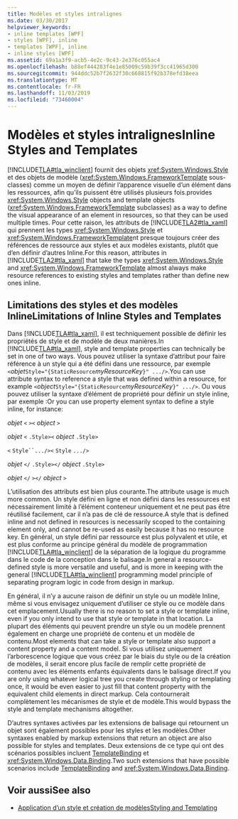 ```yaml
---
title: Modèles et styles intralignes
ms.date: 03/30/2017
helpviewer_keywords:
- inline templates [WPF]
- styles [WPF], inline
- templates [WPF], inline
- inline styles [WPF]
ms.assetid: 69a1a3f9-acb5-4e2c-9c43-2e376c055ac4
ms.openlocfilehash: b88ef444283f4e1e85009c59b39f3cc41965d300
ms.sourcegitcommit: 944ddc52b7f2632f30c668815f92b378efd38eea
ms.translationtype: MT
ms.contentlocale: fr-FR
ms.lasthandoff: 11/03/2019
ms.locfileid: "73460004"
---
```

# <a name="inline-styles-and-templates"></a><span data-ttu-id="d8646-102">Modèles et styles intralignes</span><span class="sxs-lookup"><span data-stu-id="d8646-102">Inline Styles and Templates</span></span>
[!INCLUDE[TLA#tla_winclient](../../../../includes/tlasharptla-winclient-md.md)] <span data-ttu-id="d8646-103">fournit des objets <xref:System.Windows.Style> et des objets de modèle (<xref:System.Windows.FrameworkTemplate> sous-classes) comme un moyen de définir l’apparence visuelle d’un élément dans les ressources, afin qu’ils puissent être utilisés plusieurs fois.</span><span class="sxs-lookup"><span data-stu-id="d8646-103">provides <xref:System.Windows.Style> objects and template objects (<xref:System.Windows.FrameworkTemplate> subclasses) as a way to define the visual appearance of an element in resources, so that they can be used multiple times.</span></span> <span data-ttu-id="d8646-104">Pour cette raison, les attributs de [!INCLUDE[TLA2#tla_xaml](../../../../includes/tla2sharptla-xaml-md.md)] qui prennent les types <xref:System.Windows.Style> et <xref:System.Windows.FrameworkTemplate>nt presque toujours créer des références de ressource aux styles et aux modèles existants, plutôt que d’en définir d’autres Inline.</span><span class="sxs-lookup"><span data-stu-id="d8646-104">For this reason, attributes in [!INCLUDE[TLA2#tla_xaml](../../../../includes/tla2sharptla-xaml-md.md)] that take the types <xref:System.Windows.Style> and <xref:System.Windows.FrameworkTemplate> almost always make resource references to existing styles and templates rather than define new ones inline.</span></span>  
  
## <a name="limitations-of-inline-styles-and-templates"></a><span data-ttu-id="d8646-105">Limitations des styles et des modèles Inline</span><span class="sxs-lookup"><span data-stu-id="d8646-105">Limitations of Inline Styles and Templates</span></span>  
 <span data-ttu-id="d8646-106">Dans [!INCLUDE[TLA#tla_xaml](../../../../includes/tlasharptla-xaml-md.md)], il est techniquement possible de définir les propriétés de style et de modèle de deux manières.</span><span class="sxs-lookup"><span data-stu-id="d8646-106">In [!INCLUDE[TLA#tla_xaml](../../../../includes/tlasharptla-xaml-md.md)], style and template properties can technically be set in one of two ways.</span></span> <span data-ttu-id="d8646-107">Vous pouvez utiliser la syntaxe d’attribut pour faire référence à un style qui a été défini dans une ressource, par exemple `<`*objet*`Style="{StaticResource`*myResourceKey*`}" .../>`.</span><span class="sxs-lookup"><span data-stu-id="d8646-107">You can use attribute syntax to reference a style that was defined within a resource, for example `<`*object*`Style="{StaticResource`*myResourceKey*`}" .../>`.</span></span> <span data-ttu-id="d8646-108">Ou vous pouvez utiliser la syntaxe d’élément de propriété pour définir un style inline, par exemple :</span><span class="sxs-lookup"><span data-stu-id="d8646-108">Or you can use property element syntax to define a style inline, for instance:</span></span>  
  
 <span data-ttu-id="d8646-109">*objet* `<` `>`</span><span class="sxs-lookup"><span data-stu-id="d8646-109">`<` *object* `>`</span></span>  
  
 <span data-ttu-id="d8646-110">*objet* `<` `.Style>`</span><span class="sxs-lookup"><span data-stu-id="d8646-110">`<` *object* `.Style>`</span></span>  
  
 <span data-ttu-id="d8646-111">`<` `Style``.../>`</span><span class="sxs-lookup"><span data-stu-id="d8646-111">`<` `Style`  `.../>`</span></span>  
  
 <span data-ttu-id="d8646-112">*objet* `</` `.Style>`</span><span class="sxs-lookup"><span data-stu-id="d8646-112">`</` *object* `.Style>`</span></span>  
  
 <span data-ttu-id="d8646-113">*objet* `</` `>`</span><span class="sxs-lookup"><span data-stu-id="d8646-113">`</` *object* `>`</span></span>  
  
 <span data-ttu-id="d8646-114">L’utilisation des attributs est bien plus courante.</span><span class="sxs-lookup"><span data-stu-id="d8646-114">The attribute usage is much more common.</span></span> <span data-ttu-id="d8646-115">Un style défini en ligne et non défini dans les ressources est nécessairement limité à l’élément conteneur uniquement et ne peut pas être réutilisé facilement, car il n’a pas de clé de ressource.</span><span class="sxs-lookup"><span data-stu-id="d8646-115">A style that is defined inline and not defined in resources is necessarily scoped to the containing element only, and cannot be re-used as easily because it has no resource key.</span></span> <span data-ttu-id="d8646-116">En général, un style défini par ressource est plus polyvalent et utile, et est plus conforme au principe général du modèle de programmation [!INCLUDE[TLA#tla_winclient](../../../../includes/tlasharptla-winclient-md.md)] de la séparation de la logique du programme dans le code de la conception dans le balisage.</span><span class="sxs-lookup"><span data-stu-id="d8646-116">In general a resource-defined style is more versatile and useful, and is more in keeping with the general [!INCLUDE[TLA#tla_winclient](../../../../includes/tlasharptla-winclient-md.md)] programming model principle of separating program logic in code from design in markup.</span></span>  
  
 <span data-ttu-id="d8646-117">En général, il n’y a aucune raison de définir un style ou un modèle Inline, même si vous envisagez uniquement d’utiliser ce style ou ce modèle dans cet emplacement.</span><span class="sxs-lookup"><span data-stu-id="d8646-117">Usually there is no reason to set a style or template inline, even if you only intend to use that style or template in that location.</span></span> <span data-ttu-id="d8646-118">La plupart des éléments qui peuvent prendre un style ou un modèle prennent également en charge une propriété de contenu et un modèle de contenu.</span><span class="sxs-lookup"><span data-stu-id="d8646-118">Most elements that can take a style or template also support a content property and a content model.</span></span> <span data-ttu-id="d8646-119">Si vous utilisez uniquement l’arborescence logique que vous créez par le biais du style ou de la création de modèles, il serait encore plus facile de remplir cette propriété de contenu avec les éléments enfants équivalents dans le balisage direct.</span><span class="sxs-lookup"><span data-stu-id="d8646-119">If you are only using whatever logical tree you create through styling or templating once, it would be even easier to just fill that content property with the equivalent child elements in direct markup.</span></span> <span data-ttu-id="d8646-120">Cela contournerait complètement les mécanismes de style et de modèle.</span><span class="sxs-lookup"><span data-stu-id="d8646-120">This would bypass the style and template mechanisms altogether.</span></span>  
  
 <span data-ttu-id="d8646-121">D’autres syntaxes activées par les extensions de balisage qui retournent un objet sont également possibles pour les styles et les modèles.</span><span class="sxs-lookup"><span data-stu-id="d8646-121">Other syntaxes enabled by markup extensions that return an object are also possible for styles and templates.</span></span> <span data-ttu-id="d8646-122">Deux extensions de ce type qui ont des scénarios possibles incluent [TemplateBinding](templatebinding-markup-extension.md) et <xref:System.Windows.Data.Binding>.</span><span class="sxs-lookup"><span data-stu-id="d8646-122">Two such extensions that have possible scenarios include [TemplateBinding](templatebinding-markup-extension.md) and <xref:System.Windows.Data.Binding>.</span></span>  
  
## <a name="see-also"></a><span data-ttu-id="d8646-123">Voir aussi</span><span class="sxs-lookup"><span data-stu-id="d8646-123">See also</span></span>

- [<span data-ttu-id="d8646-124">Application d’un style et création de modèles</span><span class="sxs-lookup"><span data-stu-id="d8646-124">Styling and Templating</span></span>](../../../desktop-wpf/fundamentals/styles-templates-overview.md)
